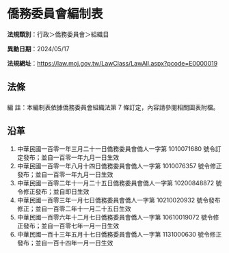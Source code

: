 # 僑務委員會編制表

**法規類別**：行政＞僑務委員會＞組織目

**異動日期**：2024/05/17  

**法規網址**：https://law.moj.gov.tw/LawClass/LawAll.aspx?pcode=E0000019





## 法條
##### 
編      註：本編制表依據僑務委員會組織法第 7  條訂定，內容請參閱相關圖表附檔。

## 沿革
1. 中華民國一百零一年三月二十一日僑務委員會僑人一字第 1010071680 號令訂定發布；並自一百零一年九月一日生效
1. 中華民國一百零一年八月十四日僑務委員會僑人一字第 1010076357 號令修正發布；並自一百零一年九月一日生效
1. 中華民國一百零二年十一月二十五日僑務委員會僑人一字第 10200848872  號令修正發布；並自即日生效
1. 中華民國一百零三年一月七日僑務委員會僑人一字第 10210020932  號令發布修正；並自一百零二年十一月二十五日生效
1. 中華民國一百零六年十二月七日僑務委員會僑人一字第 10610019072  號令修正發布；並自一百零七年一月一日生效
1. 中華民國一百十三年五月十七日僑務委員會僑人一字第 1131000630 號令修正發布；並自一百十四年一月一日生效
